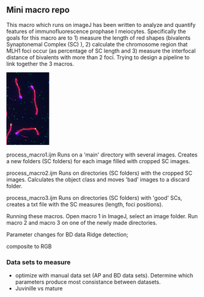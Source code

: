 ## Mini macro repo

This macro which runs on imageJ has been written to analyze and quantify features of immunofluorescence prophase I meiocytes. Specifically the goals for this macro are to 1) measure the length of red shapes (bivalents Synaptonemal Complex (SC) ), 2) calculate the chromosome region that MLH1 foci occur (as percentage of SC length and 3) measure the interfocal distance of bivalents with more than 2 foci.
Trying to design a pipeline to link together the 3 macros.

![cell](./Images/test1.png)


process_macro1.ijm
Runs on a 'main' directory with several images. Creates a new folders (SC folders) for each image filled with cropped SC images.

process_macro2.ijm
Runs on directories (SC folders) with the cropped SC images. Calculates the object class and moves 'bad' images to a discard folder.

process_macro3.ijm
Runs on directories (SC folders) with 'good' SCs, creates a txt file with the SC measures (length, foci positions).

Running these macros.
Open macro 1 in ImageJ, select an image folder. Run macro 2 and macro 3 on one of the newly made directories.

Parameter changes for BD data
Ridge detection;

composite to RGB

### Data sets to measure
  - optimize with manual data set (AP and BD data sets). Determine which parameters produce most consistance between datasets.
  - Juvinille vs mature
